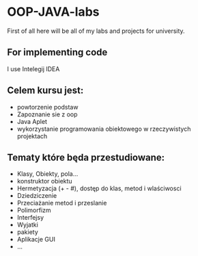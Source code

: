 # OOP-JAVA-labs

First of all here will be all of my labs and projects for university.

## For implementing code
I use Intelegij IDEA

## Celem kursu jest:
- powtorzenie podstaw
- Zapoznanie sie z oop
- Java Aplet
- wykorzystanie programowania obiektowego w rzeczywistych projektach
## Tematy które będa przestudiowane:
- Klasy, Obiekty, pola...
- konstruktor obiektu
- Hermetyzacja (+ - #), dostęp do klas, metod i wlaściwosci
- Dziedziczenie 
- Przeciażanie metod i przeslanie
- Polimorfizm
- Interfejsy
- Wyjatki
- pakiety
- Aplikacje GUI
- ...
